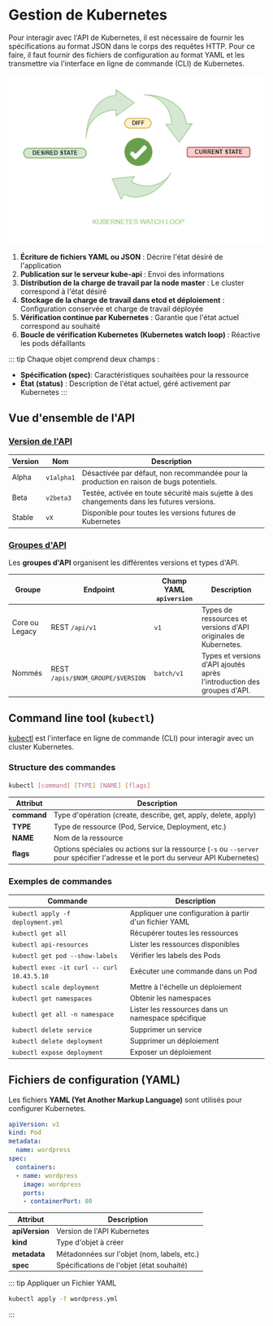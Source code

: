 # Gestion de Kubernetes

Pour interagir avec l'API de Kubernetes, il est nécessaire de fournir les spécifications au format JSON dans le corps des requêtes HTTP. Pour ce faire, il faut fournir des fichiers de configuration au format YAML et les transmettre via l'interface en ligne de commande (CLI) de Kubernetes.

![kubernetes-loop](/learning/kubernetes/kubernetes-loop.png)

1. **Écriture de fichiers YAML ou JSON** : Décrire l'état désiré de l'application
2. **Publication sur le serveur kube-api** : Envoi des informations
3. **Distribution de la charge de travail par la node master** : Le cluster correspond à l'état désiré
4. **Stockage de la charge de travail dans etcd et déploiement** : Configuration conservée et charge de travail déployée
5. **Vérification continue par Kubernetes** : Garantie que l'état actuel correspond au souhaité
6. **Boucle de vérification Kubernetes (Kubernetes watch loop)** : Réactive les pods défaillants 

::: tip Chaque objet comprend deux champs :
* **Spécification (spec)**:  Caractéristiques souhaitées pour la ressource
* **État (status)** : Description de l'état actuel, géré activement par Kubernetes
:::

## Vue d'ensemble de l'API

### [Version de l'API](https://kubernetes.io/docs/reference/using-api/#api-versioning)

| Version | Nom | Description |
| ------- | ----- | ----------- |
| Alpha |`v1alpha1` | Désactivée par défaut, non recommandée pour la production en raison de bugs potentiels. |
| Beta | `v2beta3` | 	Testée, activée en toute sécurité mais sujette à des changements dans les futures versions. |
| Stable | `vX` | Disponible pour toutes les versions futures de Kubernetes |

### [Groupes d'API](https://kubernetes.io/docs/reference/using-api/#api-groups)

Les **groupes d'API** organisent les différentes versions et types d'API.

| Groupe | Endpoint | Champ YAML `apiversion` | Description |
| ------ | -------- | ----------------------- | ----------- |
| Core ou Legacy | REST `/api/v1` | `v1` | Types de ressources et versions d'API originales de Kubernetes. |
| Nommés | REST `/apis/$NOM_GROUPE/$VERSION` | `batch/v1` | 	Types et versions d'API ajoutés après l'introduction des groupes d'API. |

## Command line tool (`kubectl`)

[kubectl](https://kubernetes.io/docs/reference/kubectl/) est l'interface en ligne de commande (CLI) pour interagir avec un cluster Kubernetes.

### Structure des commandes

```sh
kubectl [command] [TYPE] [NAME] [flags]
```
| Attribut | Description |
| -------- | ----------- |
| **command** | Type d'opération (create, describe, get, apply, delete, apply) |
| **TYPE** | Type de ressource (Pod, Service, Deployment, etc.) |
| **NAME** | Nom de la ressource |
| **flags** | Options spéciales ou actions sur la ressource (`-s` ou `--server` pour spécifier l'adresse et le port du serveur API Kubernetes) |

### Exemples de commandes

| Commande | Description |
| -------- | ----------- |
| `kubectl apply -f deployment.yml` | Appliquer une configuration à partir d'un fichier YAML |
| `kubectl get all` | Récupérer toutes les ressources |
| `kubectl api-resources` | Lister les ressources disponibles |
| `kubectl get pod --show-labels` | Vérifier les labels des Pods |
| `kubectl exec -it curl -- curl 10.43.5.10` | Exécuter une commande dans un Pod |
| `kubectl scale deployment` | Mettre à l'échelle un déploiement |
| `kubectl get namespaces` | Obtenir les namespaces |
| `kubectl get all -n namespace` | Lister les ressources dans un namespace spécifique |
| `kubectl delete service` | Supprimer un service |
| `kubectl delete deployment` | Supprimer un déploiement |
| `kubectl expose deployment` | Exposer un déploiement |

## Fichiers de configuration (YAML)

Les fichiers **YAML (Yet Another Markup Language)** sont utilisés pour configurer Kubernetes.

```yaml
apiVersion: v1
kind: Pod
metadata:
  name: wordpress
spec:
  containers:
  - name: wordpress
    image: wordpress
    ports:
    - containerPort: 80
```

| Attribut | Description |
| -------- | ----------- |
| **apiVersion** | Version de l'API Kubernetes |
| **kind** | Type d'objet à créer |
| **metadata** | Métadonnées sur l'objet (nom, labels, etc.) |
| **spec** | Spécifications de l'objet (état souhaité) |

::: tip Appliquer un Fichier YAML
```sh
kubectl apply -f wordpress.yml
```
:::